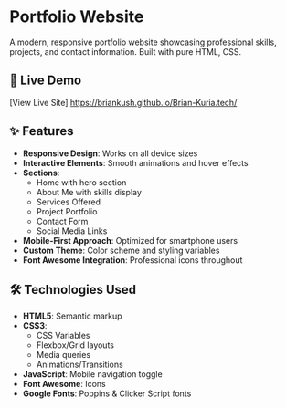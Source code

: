 # Portfolio Website
A modern, responsive portfolio website showcasing professional skills, projects, and contact information. Built with pure HTML, CSS.

## 🚀 Live Demo  
[View Live Site] https://briankush.github.io/Brian-Kuria.tech/ 

## ✨ Features

- **Responsive Design**: Works on all device sizes
- **Interactive Elements**: Smooth animations and hover effects
- **Sections**:
  - Home with hero section
  - About Me with skills display
  - Services Offered
  - Project Portfolio
  - Contact Form
  - Social Media Links
- **Mobile-First Approach**: Optimized for smartphone users
- **Custom Theme**: Color scheme and styling variables
- **Font Awesome Integration**: Professional icons throughout

## 🛠 Technologies Used

- **HTML5**: Semantic markup
- **CSS3**: 
  - CSS Variables
  - Flexbox/Grid layouts
  - Media queries
  - Animations/Transitions
- **JavaScript**: Mobile navigation toggle
- **Font Awesome**: Icons
- **Google Fonts**: Poppins & Clicker Script fonts




